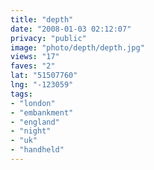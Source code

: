 ```yaml
---
title: "depth"
date: "2008-01-03 02:12:07"
privacy: "public"
image: "photo/depth/depth.jpg"
views: "17"
faves: "2"
lat: "51507760"
lng: "-123059"
tags:
- "london"
- "embankment"
- "england"
- "night"
- "uk"
- "handheld"
---
```


